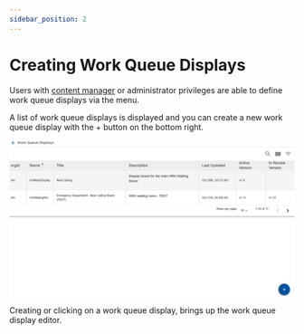 ```yaml
---
sidebar_position: 2
---
```


# Creating Work Queue Displays

Users with [content manager](../../using-healix/user-types.md) or administrator privileges are able to define work queue displays via the menu.

A list of work queue displays is displayed and you can create a new work queue display with the + button on the bottom right.

![List](./img/work-queue-display-list.png)

Creating or clicking on a work queue display, brings up the work queue display editor.

